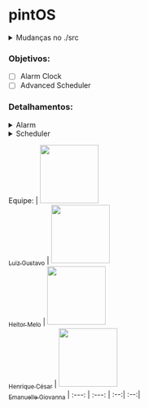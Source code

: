 # pintOS
<details>
    <summary>Mudanças no ./src </summary>
 - Para facilitar o export no src/utils depois de usar `make` usar `export PATH=$PATH:$(pwd)`, se nao quiser colocar no .bashrc/zshrc
Mas no src/threads(adicionado no src/threads/Makefile os comandos para executar o pintos mais facil. com GUI ou sem)
não precisa nem no `make check` do src/threads/build (se der algum erro oque foi modificado ta no src/tests/Make.tests:58)

- Para funcionar no Arch Linux modifiquei o src/Makefile.build:93 para ele reduzir o tamanho do loader.bin
</details>


### Objetivos:
- [ ] Alarm Clock
- [ ] Advanced Scheduler
### Detalhamentos:
<details>
    <summary>Alarm</summary>
    Reimplementar ` timer_sleep()` no `device/time.c` que ta originalmente implementado com 'busy wait',
    que fica chamando `thread_yiel()` enquanto o tempo não tiver passado
    ideia:
    Adicionar a verificação ao scheduler, adicionando um campo na struct de threads para indicar o tempo que ela deve ficar parada se tiver com status de blocking
</details>
<details>
    <summary>Scheduler</summary>
    Implementar uma mlfqs, na documentação oficial ele diz para dar opção de ter o mlfqs ou o por prioridade, então deveria implementar os dois(verificar!!); Com o mlfqs as prioridades definidas pelas threads devem ser ignoradas e controladas pelo escalonador
    
   [Fila esquema](https://www.google.com/url?sa=i&url=https://medium.com/@francescofranco_39234/multilevel-feedback-queue-3ae862436a95&psig=AOvVaw0uPvTNvKvDx0bKwYGvKyn_&ust=1718223750727000&source=images&cd=vfe&opi=89978449&ved=0CBIQjRxqFwoTCLD727Sw1IYDFQAAAAAdAAAAABAI) 
</details>


Equipe:
| [<img src="https://avatars.githubusercontent.com/u/96800329?v=4" width=115><br><sub>Luiz Gustavo</sub>](https://github.com/Zed201) |  [<img src="https://avatars.githubusercontent.com/u/101292201?v=4" width=115><br><sub>Heitor Melo</sub>](https://github.com/HeitorMelo)  | [<img src="https://avatars.githubusercontent.com/u/129231720?v=4" width=115><br><sub>Henrique César</sub>](https://github.com/SapoSopa) | [<img src="https://avatars.githubusercontent.com/u/136932932?v=4" width=115><br><sub>Emanuelle Giovanna</sub>](https://github.com/manugio3)
| :---: | :---: | :--:| :--:|
